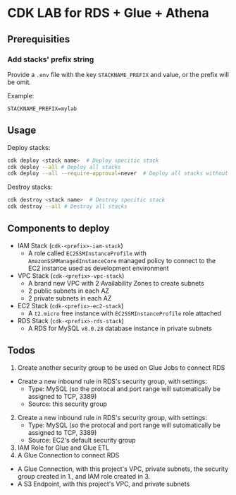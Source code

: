
# CDK LAB for RDS + Glue + Athena

## Prerequisities

### Add stacks' prefix string

Provide a `.env` file with the key `STACKNAME_PREFIX` and value, or the prefix will be omit.

Example:

```
STACKNAME_PREFIX=mylab
```

## Usage

Deploy stacks:

```bash
cdk deploy <stack name>  # Deploy specitic stack
cdk deploy --all # Deploy all stacks
cdk deploy --all --require-approval=never  # Deploy all stacks without asking yes or no
```

Destroy stacks:

```bash
cdk destroy <stack name>  # Destroy specitic stack
cdk destroy --all # Destroy all stacks
```

## Components to deploy

* IAM Stack (`cdk-<prefix>-iam-stack`)
  * A role called `EC2SSMInstanceProfile` with `AmazonSSMManagedInstanceCore` managed policy to connect to the EC2 instance used as development environment
* VPC Stack (`cdk-<prefix>-vpc-stack`)
  * A brand new VPC with 2 Availability Zones to create subnets
  * 2 public subnets in each AZ
  * 2 private subnets in each AZ
* EC2 Stack (`cdk-<prefix>-ec2-stack`)
  * A `t2.micro` free instance with `EC2SSMInstanceProfile` role attached
* RDS Stack (`cdk-<prefix>-rds-stack`)
  * A RDS for MySQL `v8.0.28` database instance in private subnets

## Todos

1. Create another security group to be used on Glue Jobs to connect RDS
  * Create a new inbound rule in RDS's security group, with settings:
    * Type: MySQL (so the protocal and port range will sutomatically be assigned to TCP, 3389)
    * Source: this security group
2. Create a new inbound rule in RDS's security group, with settings:
    * Type: MySQL (so the protocal and port range will sutomatically be assigned to TCP, 3389)
    * Source: EC2's default security group
3. IAM Role for Glue and Glue ETL
4. A Glue Connection to connect RDS
  * A Glue Connection, with this project's VPC, private subnets, the security group created in 1., and IAM role created in 3.
  * A S3 Endpoint, with this project's VPC, and private subnets

